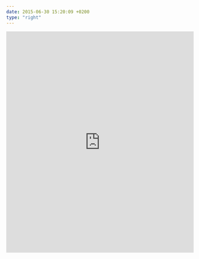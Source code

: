 ```yaml
---
date: 2015-06-30 15:20:09 +0200
type: "right"
---
```

<iframe src="https://www.facebook.com/plugins/post.php?href=https%3A%2F%2Fwww.facebook.com%2Fserhiy.oplakanets%2Fposts%2F714750598651415%3A0&width=500" width="500" height="589" style="border:none;overflow:hidden" scrolling="no" frameborder="0" allowTransparency="true"></iframe>
